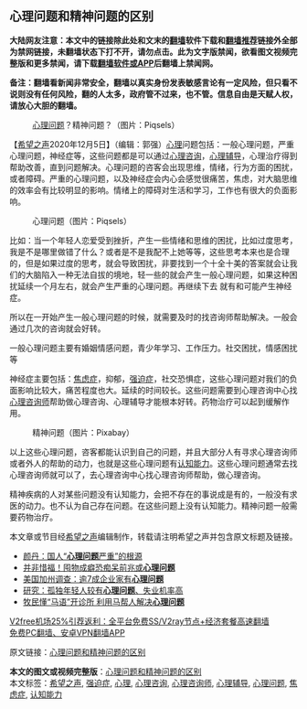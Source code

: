  <h2>心理问题和精神问题的区别</h2> <p class="notice"><b>大陆网友注意：本文中的链接除此处和文末的<a href="https://github.com/bannedbook/fanqiang" >翻墙</a>软件下载和<a href="https://github.com/killgcd/justmysocks/blob/master/README.md">翻墙推荐</a>链接外全部为禁网链接，未翻墙状态下打不开，请勿点击。此为文字版禁闻，欲看图文视频完整版和更多禁闻，请下载<a href="https://github.com/bannedbook/fanqiang">翻墙软件或APP</a>后翻墙上禁闻网。</p><p>备注：翻墙看新闻非常安全，翻墙以真实身份发表敏感言论有一定风险，但只看不说则没有任何风险，翻的人太多，政府管不过来，也不管。信息自由是天赋人权，请放心大胆的翻墙。</b></p>  <div class="entry"> <figure><figcaption><a href="https://www.bannedbook.org/bnews/tag/%E5%BF%83%E7%90%86%E9%97%AE%E9%A2%98/" class="st_tag internal_tag" rel="tag" title="标签 心理问题 下的日志">心理问题</a>？精神问题？（图片：Piqsels）</figcaption></figure> <p>【<span class='wp_keywordlink_affiliate'><a href="https://www.soundofhope.org" title="希望之声" target="_blank">希望之声</a></span>2020年12月5日】（编辑：郭强）<a href="https://www.bannedbook.org/bnews/tag/%E5%BF%83%E7%90%86/" class="st_tag internal_tag" rel="tag" title="标签 心理 下的日志">心理</a>问题包括：一般心理问题，严重心理问题，神经症等，这些问题都是可以通过<a href="https://www.bannedbook.org/bnews/tag/%e5%bf%83%e7%90%86%e5%92%a8%e8%af%a2/" class="st_tag internal_tag" rel="tag" title="标签 心理咨询 下的日志">心理咨询</a>，<a href="https://www.bannedbook.org/bnews/tag/%E5%BF%83%E7%90%86%E8%BE%85%E5%AF%BC/" class="st_tag internal_tag" rel="tag" title="标签 心理辅导 下的日志">心理辅导</a>，心理治疗得到帮助改善，直到问题解决。心理问题的咨客会出现思维，情绪，行为方面的困扰，或者障碍。严重的心理问题，以及神经症会内心会感觉很痛苦，焦虑，对大脑思维的效率会有比较明显的影响。情绪上的障碍对生活和学习，工作也有很大的负面影响。</p> <figure><figcaption>心理问题（图片：Piqsels）</figcaption></figure> <p>比如：当一个年轻人恋爱受到挫折，产生一些情绪和思维的困扰，比如过度思考，我是不是哪里做错了什么？或者是不是我配不上她等等，这些思考本来也是合理的，但是如果过度的思考，就会导致困扰，非要找到一个十全十美的答案就会让我们的大脑陷入一种无法自拔的境地，轻一些的就会产生一般心理问题，如果这种困扰延续一个月左右，就会产生严重的心理问题。再继续下去 就有和可能产生神经症。</p> <p>所以在一开始产生一般心理问题的时候，就需要及时的找咨询师帮助解决。一般会通过几次的咨询就会好转。</p>  <p>一般心理问题主要有婚姻情感问题，青少年学习、工作压力。社交困扰，情感困扰等</p> <p>神经症主要包括：<a href="https://www.bannedbook.org/bnews/tag/%e7%84%a6%e8%99%91%e7%97%87/" class="st_tag internal_tag" rel="tag" title="标签 焦虑症 下的日志">焦虑症</a>，抑郁，<a href="https://www.bannedbook.org/bnews/tag/%E5%BC%BA%E8%BF%AB%E7%97%87/" class="st_tag internal_tag" rel="tag" title="标签 强迫症 下的日志">强迫症</a>，社交恐惧症，这些心理问题对我们的负面影响比较大，痛苦程度也大。延续的时间较长。这些问题需要到心理咨询中心找<a href="https://www.bannedbook.org/bnews/tag/%e5%bf%83%e7%90%86%e5%92%a8%e8%af%a2%e5%b8%88/" class="st_tag internal_tag" rel="tag" title="标签 心理咨询师 下的日志">心理咨询师</a>帮助做心理咨询、心理辅导才能根本好转。药物治疗可以起到缓解作用。</p> <figure><figcaption>精神问题（图片：Pixabay）</figcaption></figure> <p>以上这些心理问题，咨客都能认识到自己的问题，并且大部分人有寻求心理咨询师或者外人的帮助的动力，也就是这些心理问题有<a href="https://www.bannedbook.org/bnews/tag/%E8%AE%A4%E7%9F%A5%E8%83%BD%E5%8A%9B/" class="st_tag internal_tag" rel="tag" title="标签 认知能力 下的日志">认知能力</a>。这些心理问题通常去找心理咨询师就可以了，去心理咨询中心找心理咨询师帮助，做心理咨询。</p>  <p>精神疾病的人对某些问题没有认知能力，会把不存在的事说成是有的，一般没有求医的动力。也不认为自己存在问题。在这些问题上没有认知能力。精神问题一般需要药物治疗。</p> <p>本文章或节目经<a href="https://www.bannedbook.org/bnews/tag/%e5%b8%8c%e6%9c%9b%e4%b9%8b%e5%a3%b0/" class="st_tag internal_tag" rel="tag" title="标签 希望之声 下的日志">希望之声</a>编辑制作，转载请注明希望之声并包含原文标题及链接。</p> <ul class='op-related-articles' title='相关阅读'> <li><a href='https://www.bannedbook.org/bnews/comments/20190227/1088334.html' target='_blank'>颜丹：国人“<b>心理问题</b>严重”的根源</a></li> <li><a href='https://www.bannedbook.org/bnews/health/20180902/992689.html' target='_blank'>并非惜福！囤物成癖恐痴呆前兆或<b>心理问题</b></a></li> <li><a href='https://www.bannedbook.org/bnews/cnnews/20180810/983745.html' target='_blank'>美国加州调查：逾7成企业家有<b>心理问题</b></a></li> <li><a href='https://www.bannedbook.org/bnews/cnnews/20180702/965803.html' target='_blank'>研究：孤独年轻人较有<b>心理问题</b>、失业机率高</a></li> <li><a href='https://www.bannedbook.org/bnews/funmedia/20180529/949804.html' target='_blank'>牧民懂“马语”开诊所 利用马帮人解决<b>心理问题</b></a></li> </ul> <p class="texttj"> <a href="https://www.bannedbook.org/forum23/topic22702.html" target="_blank">V2free机场25%引荐返利：全平台免费SS/V2ray节点+经济套餐高速翻墙</a><br/> <a href="https://github.com/bannedbook/fanqiang/wiki/%E7%A6%81%E9%97%BB%E7%BD%91%E5%AE%89%E5%8D%93%E7%BF%BB%E5%A2%99%E6%96%B0%E9%97%BBAPP" target="_blank">免费PC翻墙、安卓VPN翻墙APP</a></p><p>原文链接：<a class="src_link"  href="https://www.soundofhope.org/post/450028" target="_blank">心理问题和精神问题的区别</a></p> <a name='sharetosocial'></a>       <div><b>本文的图文或视频完整版</b>：<a href='https://www.bannedbook.org/bnews/comments/20201205/1442648.html'>心理问题和精神问题的区别</a></div>  </div><!--END ENTRY--> <div class="postfooter"> <div>本文标签：<a href="https://www.bannedbook.org/bnews/tag/%e5%b8%8c%e6%9c%9b%e4%b9%8b%e5%a3%b0/" rel="tag">希望之声</a>, <a href="https://www.bannedbook.org/bnews/tag/%E5%BC%BA%E8%BF%AB%E7%97%87/" rel="tag">强迫症</a>, <a href="https://www.bannedbook.org/bnews/tag/%E5%BF%83%E7%90%86/" rel="tag">心理</a>, <a href="https://www.bannedbook.org/bnews/tag/%e5%bf%83%e7%90%86%e5%92%a8%e8%af%a2/" rel="tag">心理咨询</a>, <a href="https://www.bannedbook.org/bnews/tag/%e5%bf%83%e7%90%86%e5%92%a8%e8%af%a2%e5%b8%88/" rel="tag">心理咨询师</a>, <a href="https://www.bannedbook.org/bnews/tag/%E5%BF%83%E7%90%86%E8%BE%85%E5%AF%BC/" rel="tag">心理辅导</a>, <a href="https://www.bannedbook.org/bnews/tag/%E5%BF%83%E7%90%86%E9%97%AE%E9%A2%98/" rel="tag">心理问题</a>, <a href="https://www.bannedbook.org/bnews/tag/%e7%84%a6%e8%99%91%e7%97%87/" rel="tag">焦虑症</a>, <a href="https://www.bannedbook.org/bnews/tag/%E8%AE%A4%E7%9F%A5%E8%83%BD%E5%8A%9B/" rel="tag">认知能力</a></div>  </div><!--END POSTFOOTER--> 